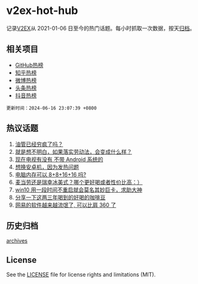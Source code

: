 # v2ex-hot-hub

 记录[V2EX](https://www.v2ex.com/)从 2021-01-06 日至今的热门话题。每小时抓取一次数据，按天[归档](archives)。
 
 ## 相关项目

- [GitHub热榜](https://github.com/snaildev/github-hot-hub)
- [知乎热榜](https://github.com/snaildev/zhihu-hot-hub)
- [微博热榜](https://github.com/snaildev/weibo-hot-hub)
- [头条热榜](https://github.com/snaildev/toutiao-hot-hub)
- [抖音热榜](https://github.com/snaildev/douyin-hot-hub)


 `更新时间：2024-06-16 23:07:39 +0800`

## 热议话题

1. [油管已经穷疯了吗？](https://www.v2ex.com/t/1049851)
1. [就是想不明白，如果落实劳动法，会变成什么样？](https://www.v2ex.com/t/1049995)
1. [现在电视有没有 不带 Android 系统的](https://www.v2ex.com/t/1049940)
1. [想换安卓机，因为发热问题](https://www.v2ex.com/t/1049912)
1. [电脑内存可以 8+8+16+16 吗?](https://www.v2ex.com/t/1049922)
1. [麦当劳还是瑞幸冰美式？哪个更好喝或者性价比高：）](https://www.v2ex.com/t/1049971)
1. [win10 用一段时间不重启就会莫名其妙巨卡，求助大神](https://www.v2ex.com/t/1049887)
1. [分享一下这两三年喝到的好喝的咖啡豆](https://www.v2ex.com/t/1049943)
1. [网易的软件越来越流氓了, 可以比肩 360 了](https://www.v2ex.com/t/1049886)

## 历史归档

[archives](archives)

## License

See the [LICENSE](LICENSE) file for license rights and limitations (MIT).
